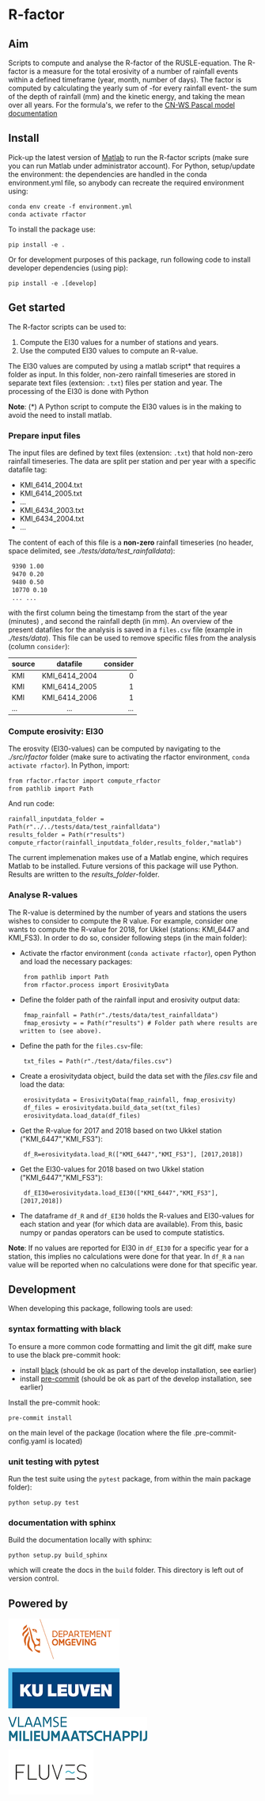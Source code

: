 

# R-factor

## Aim

Scripts to compute and analyse the R-factor of the RUSLE-equation. The
R-factor is a measure for the total erosivity of a number of rainfall events
within a defined timeframe (year, month, number of days). The factor is
computed by calculating the yearly sum of -for every rainfall event- the sum
of the depth of rainfall (mm) and the kinetic energy, and taking the mean
over all years. For the formula's, we refer to the [CN-WS Pascal model documentation](https://docs.fluves.net/cnws-pascal/watem-sedem.html#rusle-factors)

## Install

Pick-up the latest version of [Matlab](https://nl.mathworks.com/products/matlab.html?requestedDomain=)
to run the R-factor scripts (make sure you can run Matlab under administrator account). For Python, setup/update the environment: the dependencies are handled in the conda environment.yml file, so anybody can recreate the required environment using:

    conda env create -f environment.yml
    conda activate rfactor

To install the package use:

    pip install -e .

Or for development purposes of this package, run following code to install developer dependencies (using pip):

    pip install -e .[develop]
	
## Get started

The R-factor scripts can be used to:

1. Compute the EI30 values for a number of stations and years.
2. Use the computed EI30 values to compute an R-value.

The EI30 values are computed by using a matlab script* that requires a folder 
as input. In this folder, non-zero rainfall timeseries are stored in separate 
text files (extension: `.txt`) files per station and year. The processing of 
the EI30 is done with Python

__Note__: (*) A Python script to compute the EI30 values is in the making to avoid 
the need to install matlab.

### Prepare input files

The input files are defined by text files (extension: `.txt`) that hold 
non-zero rainfall timeseries. The data are split per station and per year with 
a specific datafile tag:

 - KMI_6414_2004.txt
 - KMI_6414_2005.txt
 - ...
 - KMI_6434_2003.txt
 - KMI_6434_2004.txt
 - ...
 
The content of each of this file is a **non-zero** rainfall timeseries
(no header, space delimited, see *./tests/data/test_rainfalldata*):

     9390 1.00
     9470 0.20
     9480 0.50
     10770 0.10
     ... ...  

with the first column being the timestamp from the start of the year (minutes)
, and second the rainfall depth (in mm). An overview of the present datafiles 
for the analysis is saved in a  `files.csv` file 
(example in *./tests/data*). This file can be used to remove specific 
files from the analysis (column `consider`):


   | source       | datafile      | consider  |
  | ------------- |:-------------:| ---------:|
  | KMI	    | KMI_6414_2004 | 0         |
  | KMI	    | KMI_6414_2005 | 1         |
  | KMI	    | KMI_6414_2006 | 1         |
  | ...           | ...           | ...       |


### Compute erosivity: EI30

The erosvity (EI30-values) can be computed by navigating to the 
*./src/rfactor* folder (make sure to activating the rfactor environment, 
``conda activate rfactor``). In Python, import:

    from rfactor.rfactor import compute_rfactor
    from pathlib import Path
    
And run code:

    rainfall_inputdata_folder = Path(r"../../tests/data/test_rainfalldata")
    results_folder = Path(r"results")
    compute_rfactor(rainfall_inputdata_folder,results_folder,"matlab")
    
The current implemenation makes use of a Matlab engine, which requires Matlab
to be installed. Future versions of this package will use Python. Results are 
written to the *results_folder*-folder.

### Analyse R-values

The R-value is determined by the number of years and stations the users wishes
to consider to compute the R value. For example, consider one wants to 
compute the R-value for 2018, for Ukkel (stations: KMI_6447 and KMI_FS3). In 
order to do so, consider following steps (in the main folder):

 - Activate the rfactor environment (``conda activate rfactor``), open Python 
and load the necessary packages:
    
    
        from pathlib import Path
        from rfactor.process import ErosivityData

 - Define the folder path of the rainfall input and erosivity output data:


        fmap_rainfall = Path(r"./tests/data/test_rainfalldata")
        fmap_erosivty = = Path(r"results") # Folder path where results are written to (see above).
 
 - Define the path for the `files.csv`-file:
 
 
        txt_files = Path(r"./test/data/files.csv")
        
 - Create a erosivitydata object, build the data set with the *files.csv* 
file and load the data:  


        erosivitydata = ErosivityData(fmap_rainfall, fmap_erosivity)
        df_files = erosivitydata.build_data_set(txt_files)
        erosivitydata.load_data(df_files)


 - Get the R-value for 2017 and 2018 based on two Ukkel station ("KMI_6447","KMI_FS3"):

    
        df_R=erosivitydata.load_R(["KMI_6447","KMI_FS3"], [2017,2018])

 - Get the EI30-values for 2018 based on two Ukkel station ("KMI_6447","KMI_FS3"):


        df_EI30=erosivitydata.load_EI30(["KMI_6447","KMI_FS3"], [2017,2018])

 - The dataframe ``df_R`` and ``df_EI30`` holds the R-values and EI30-values for each station and
  year (for which data are available). From this, basic numpy or pandas operators 
  can be used to compute statistics. 

  __Note__: If no values are reported for EI30 in ``df_EI30`` for a specific year for a station,
  this implies no calculations were done for that year. In ``df_R`` a ``nan`` value will be reported
  when no calculations were done for that specific year.  

## Development

When developing this package, following tools are used:

### syntax formatting with black

To ensure a more common code formatting and limit the git diff, make sure to use the black pre-commit hook:

- install [black](https://black.readthedocs.io/en/stable/installation_and_usage.html) (should be ok as part of the develop installation, see earlier)
- install [pre-commit](https://pre-commit.com/#install) (should be ok as part of the develop installation, see earlier)

Install the pre-commit hook:

```
pre-commit install
```

on the main level of the package (location where the file .pre-commit-config.yaml is located)

### unit testing with pytest

Run the test suite using the `pytest` package, from within the main package folder):

```
python setup.py test
```

### documentation with sphinx

Build the documentation locally with sphinx:

```
python setup.py build_sphinx
```

which will create the docs in the `build` folder. This directory is left out of version control.

## Powered by


![alt text](docs/_static/png/DepartementOmgeving_logo.png "Title")

![alt text](docs/_static/png/KULeuven_logo.png "Title")

![alt text](docs/_static/png/VMM_logo.png "Title")

![alt text](docs/_static/png/fluves_logo.png "Title")
 
